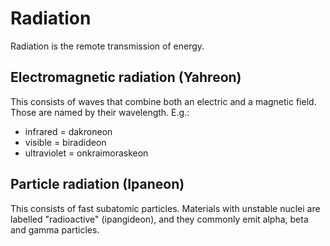 # Radiation
Radiation is the remote transmission of energy.

## Electromagnetic radiation (Yahreon)
This consists of waves that combine both an electric and a magnetic field.
Those are named by their wavelength. E.g.:
- infrared = dakroneon
- visible = biradideon
- ultraviolet = onkraimoraskeon

## Particle radiation (Ipaneon)
This consists of fast subatomic particles. Materials with unstable nuclei are labelled "radioactive" (ipangideon), and they commonly emit alpha, beta and gamma particles.
